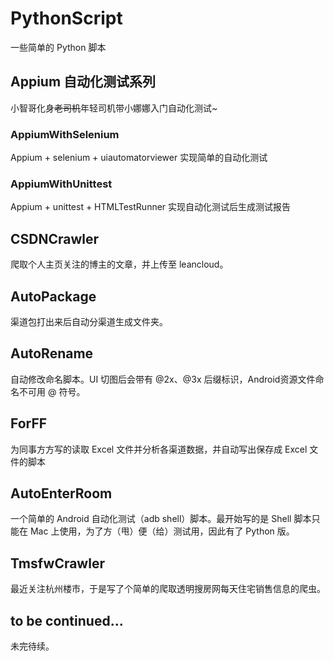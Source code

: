 # PythonScript

一些简单的 Python 脚本

## Appium 自动化测试系列

小智哥化身~~老司机~~年轻司机带小娜娜入门自动化测试~

### AppiumWithSelenium

Appium + selenium + uiautomatorviewer 实现简单的自动化测试

### AppiumWithUnittest

Appium + unittest + HTMLTestRunner 实现自动化测试后生成测试报告

## CSDNCrawler

爬取个人主页关注的博主的文章，并上传至 leancloud。

## AutoPackage

渠道包打出来后自动分渠道生成文件夹。

## AutoRename

自动修改命名脚本。UI 切图后会带有 @2x、@3x 后缀标识，Android资源文件命名不可用 @ 符号。

## ForFF

为同事方方写的读取 Excel 文件并分析各渠道数据，并自动写出保存成 Excel 文件的脚本

## AutoEnterRoom

一个简单的 Android 自动化测试（adb shell）脚本。最开始写的是 Shell 脚本只能在 Mac 上使用，为了方（甩）便（给）测试用，因此有了 Python 版。

## TmsfwCrawler

最近关注杭州楼市，于是写了个简单的爬取透明搜房网每天住宅销售信息的爬虫。

## to be continued...

未完待续。

